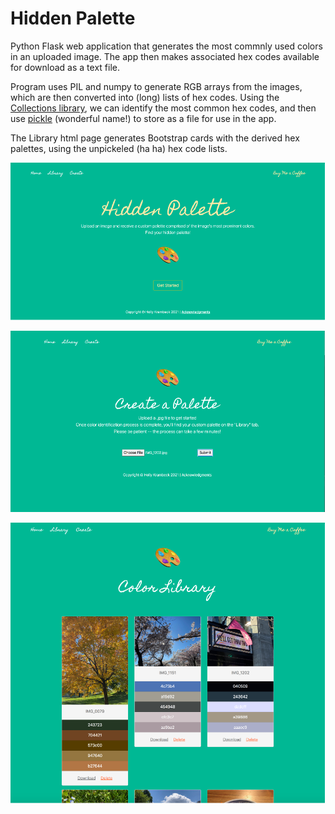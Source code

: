 # Hidden Palette
Python Flask web application that generates the most commnly used colors in an uploaded image. 
The app then makes associated hex codes available for download as a text file.

Program uses PIL and numpy to generate RGB arrays from the images, which are then converted into (long) lists of hex codes.
Using the [Collections library](https://docs.python.org/3/library/collections.html), we can identify the most common hex codes, and then use [pickle](https://docs.python.org/3/library/pickle.html#:~:text=%E2%80%9CPickling%E2%80%9D%20is%20the%20process%20whereby,back%20into%20an%20object%20hierarchy.) (wonderful name!) to store as a file for use in the app. 

The Library html page generates Bootstrap cards with the derived hex palettes, using the unpickeled (ha ha) hex code lists. 

![app_screenshot](https://github.com/Holly-Transport/Hidden_Palette/blob/master/screenshots/c_app1.png)

![app_screenshot](https://github.com/Holly-Transport/Hidden_Palette/blob/master/screenshots/c_app2.png)

![app_screenshot](https://github.com/Holly-Transport/Hidden_Palette/blob/master/screenshots/c_app3.png)
